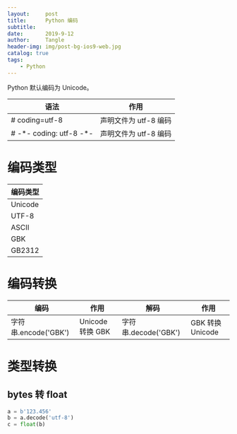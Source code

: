```yaml
---
layout:     post
title:      Python 编码
subtitle:   
date:       2019-9-12
author:     Tangle
header-img: img/post-bg-ios9-web.jpg
catalog: true
tags:
    - Python
---
```


Python 默认编码为 Unicode。

| 语法                     | 作用                  |
| ------------------------ | --------------------- |
| # coding=utf-8           | 声明文件为 utf-8 编码 |
| # -\*- coding: utf-8 -*- | 声明文件为 utf-8 编码 |

# 编码类型

| 编码类型 |
| -------- |
| Unicode  |
| UTF-8    |
| ASCII    |
| GBK      |
| GB2312   |

# 编码转换

| 编码                 | 作用             | 解码                 | 作用             |
| -------------------- | ---------------- | -------------------- | ---------------- |
| 字符串.encode('GBK') | Unicode 转换 GBK | 字符串.decode('GBK') | GBK 转换 Unicode |

# 类型转换

## bytes 转 float

```python
a = b'123.456'
b = a.decode('utf-8')
c = float(b)
```
